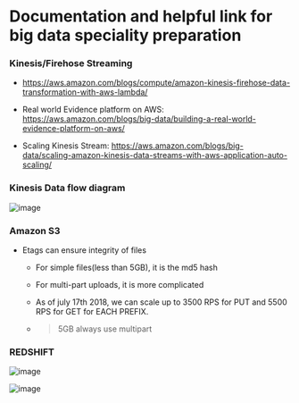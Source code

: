 # Documentation and helpful link for big data speciality preparation

### Kinesis/Firehose Streaming
* https://aws.amazon.com/blogs/compute/amazon-kinesis-firehose-data-transformation-with-aws-lambda/

* Real world Evidence platform on AWS: https://aws.amazon.com/blogs/big-data/building-a-real-world-evidence-platform-on-aws/

* Scaling Kinesis Stream: https://aws.amazon.com/blogs/big-data/scaling-amazon-kinesis-data-streams-with-aws-application-auto-scaling/

### Kinesis Data flow diagram
![image](https://github.com/nanofaroque/nerd-read/blob/master/aws_big_data_speciality_prep/imges/KDF_to_destination.png)

### Amazon S3
* Etags can ensure integrity of files
    * For simple files(less than 5GB), it is the md5 hash
    * For multi-part uploads, it is more complicated
    
    * As of july 17th 2018, we can scale up to 3500 RPS for PUT and 5500 RPS for GET
    for EACH PREFIX. 
    * >5GB always use multipart
    
### REDSHIFT
![image](https://github.com/nanofaroque/nerd-read/blob/master/aws_big_data_speciality_prep/imges/redshift_slice.png)

![image](https://github.com/nanofaroque/nerd-read/blob/master/aws_big_data_speciality_prep/imges/redshift_distribution.png)
